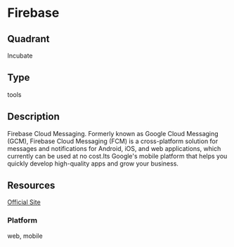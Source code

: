 # Firebase

## Quadrant
Incubate

## Type
tools

## Description
Firebase Cloud Messaging. Formerly known as Google Cloud Messaging (GCM), Firebase Cloud Messaging (FCM) is a cross-platform solution for messages and notifications for Android, iOS, and web applications, which currently can be used at no cost.Its Google's mobile platform that helps you quickly develop high-quality apps and grow your business.

## Resources
[Official Site](https://firebase.google.com/)

### Platform
web, mobile